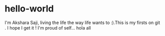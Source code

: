 # hello-world
I'm Akshara Saji, living the life the way life wants to :).This is my firsts on git . I hope I get it !
I'm proud of self...
hola all